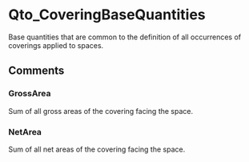 # Qto_CoveringBaseQuantities

Base quantities that are common to the definition of all occurrences of coverings applied to spaces.<!-- end of definition -->


## Comments

### GrossArea

Sum of all gross areas of the covering facing the space.

### NetArea

Sum of all net areas of the covering facing the space.

